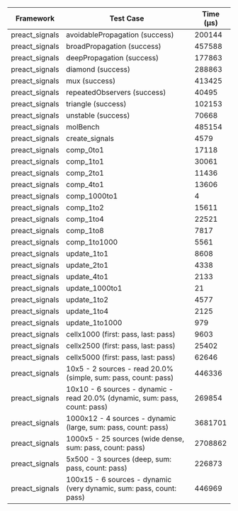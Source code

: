 | Framework | Test Case | Time (μs) |
| --- | --- | --- |
| preact_signals | avoidablePropagation (success) | 200144 |
| preact_signals | broadPropagation (success) | 457588 |
| preact_signals | deepPropagation (success) | 177863 |
| preact_signals | diamond (success) | 288863 |
| preact_signals | mux (success) | 413425 |
| preact_signals | repeatedObservers (success) | 40495 |
| preact_signals | triangle (success) | 102153 |
| preact_signals | unstable (success) | 70668 |
| preact_signals | molBench | 485154 |
| preact_signals | create_signals | 4579 |
| preact_signals | comp_0to1 | 17118 |
| preact_signals | comp_1to1 | 30061 |
| preact_signals | comp_2to1 | 11436 |
| preact_signals | comp_4to1 | 13606 |
| preact_signals | comp_1000to1 | 4 |
| preact_signals | comp_1to2 | 15611 |
| preact_signals | comp_1to4 | 22521 |
| preact_signals | comp_1to8 | 7817 |
| preact_signals | comp_1to1000 | 5561 |
| preact_signals | update_1to1 | 8608 |
| preact_signals | update_2to1 | 4338 |
| preact_signals | update_4to1 | 2133 |
| preact_signals | update_1000to1 | 21 |
| preact_signals | update_1to2 | 4577 |
| preact_signals | update_1to4 | 2125 |
| preact_signals | update_1to1000 | 979 |
| preact_signals | cellx1000 (first: pass, last: pass) | 9603 |
| preact_signals | cellx2500 (first: pass, last: pass) | 25402 |
| preact_signals | cellx5000 (first: pass, last: pass) | 62646 |
| preact_signals | 10x5 - 2 sources - read 20.0% (simple, sum: pass, count: pass) | 446336 |
| preact_signals | 10x10 - 6 sources - dynamic - read 20.0% (dynamic, sum: pass, count: pass) | 269854 |
| preact_signals | 1000x12 - 4 sources - dynamic (large, sum: pass, count: pass) | 3681701 |
| preact_signals | 1000x5 - 25 sources (wide dense, sum: pass, count: pass) | 2708862 |
| preact_signals | 5x500 - 3 sources (deep, sum: pass, count: pass) | 226873 |
| preact_signals | 100x15 - 6 sources - dynamic (very dynamic, sum: pass, count: pass) | 446969 |
